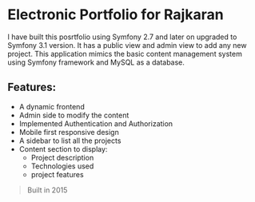 # Electronic Portfolio for Rajkaran
I have built this posrtfolio using Symfony 2.7 and later on upgraded to Symfony 3.1 version. It has a public view and admin view to add any new project. This application mimics the basic content management system using Symfony framework and MySQL as a database.


## Features:
* A dynamic frontend
* Admin side to modify the content
* Implemented Authentication and Authorization
* Mobile first responsive design
* A sidebar to list all the projects
* Content section to display:
	* Project description
	* Technologies used
	* project features

> Built in 2015
